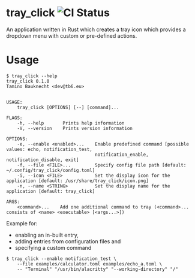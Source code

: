 # tray_click ![CI Status](https://github.com/taminob/tray_click/workflows/CI/badge.svg?branch=main)

An application written in Rust which creates a tray icon which provides
a dropdown menu with custom or pre-defined actions.

# Usage

```shell
$ tray_click --help
tray_click 0.1.0
Tamino Bauknecht <dev@tb6.eu>


USAGE:
    tray_click [OPTIONS] [--] [command]...

FLAGS:
    -h, --help       Prints help information
    -V, --version    Prints version information

OPTIONS:
    -e, --enable <enabled>...    Enable predefined command [possible values: echo, notification_test,
                                 notification_enable, notification_disable, exit]
    -f, --file <FILE>...         Specify config file path [default: ~/.config/tray_click/config.toml]
    -i, --icon <FILE>            Set the display icon for the application [default: /usr/share/tray_click/icon.png]
    -n, --name <STRING>          Set the display name for the application [default: tray_click]

ARGS:
    <command>...    Add one additional command to tray (<command>... consists of <name> <executable> [<args...>])
```

Example for:

- enabling an in-built entry,
- adding entries from configuration files and
- specifying a custom command

```shell
$ tray_click --enable notification_test \
    --file examples/calculator.toml examples/echo_a.toml \
    -- "Terminal" "/usr/bin/alacritty" "--working-directory" "/"
```
